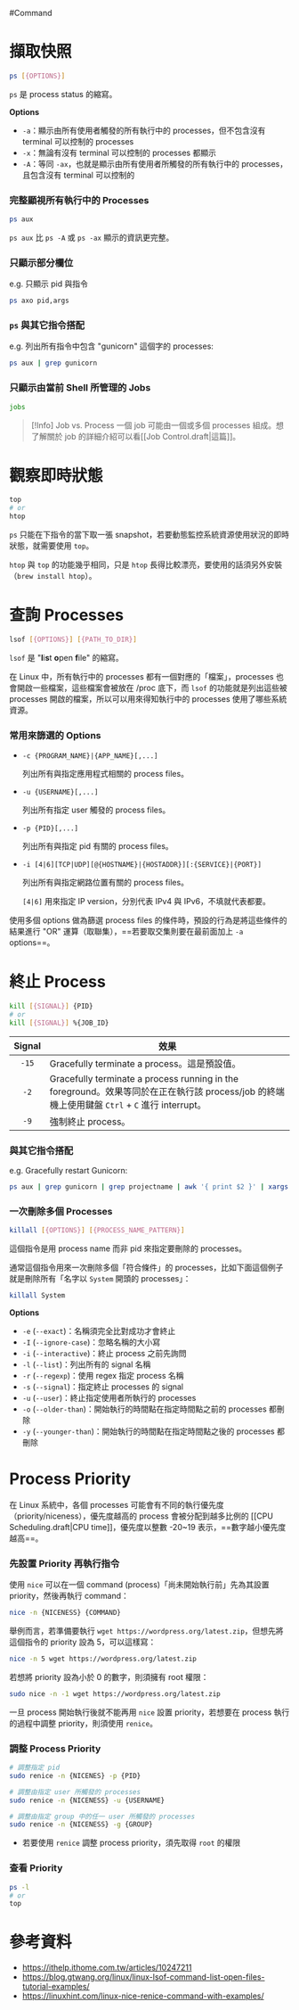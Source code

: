 #Command

# 擷取快照

```bash
ps [{OPTIONS}]
```

`ps` 是 process status 的縮寫。

**Options**

- `-a`：顯示由所有使用者觸發的所有執行中的 processes，但不包含沒有 terminal 可以控制的 processes
- `-x`：無論有沒有 terminal 可以控制的 processes 都顯示
- `-A`：等同 `-ax`，也就是顯示由所有使用者所觸發的所有執行中的 processes，且包含沒有 terminal 可以控制的

### 完整顯視所有執行中的 Processes

```bash
ps aux
```

`ps aux` 比 `ps -A` 或 `ps -ax` 顯示的資訊更完整。

### 只顯示部分欄位

e.g. 只顯示 pid 與指令

```bash
ps axo pid,args
```

### `ps` 與其它指令搭配

e.g. 列出所有指令中包含 "gunicorn" 這個字的 processes:

```bash
ps aux | grep gunicorn
```

### 只顯示由當前 Shell 所管理的 Jobs

```bash
jobs
```

>[!Info] Job vs. Process
>一個 job 可能由一個或多個 processes 組成。想了解關於 job 的詳細介紹可以看[[Job Control.draft|這篇]]。

# 觀察即時狀態

```bash
top
# or
htop
```

`ps` 只能在下指令的當下取一張 snapshot，若要動態監控系統資源使用狀況的即時狀態，就需要使用 `top`。

`htop` 與 `top` 的功能幾乎相同，只是 `htop` 長得比較漂亮，要使用的話須另外安裝（`brew install htop`）。

# 查詢 Processes

```bash
lsof [{OPTIONS}] [{PATH_TO_DIR}]
```

`lsof` 是 "**l**i**s**t **o**pen **f**ile" 的縮寫。

在 Linux 中，所有執行中的 processes 都有一個對應的「檔案」，processes 也會開啟一些檔案，這些檔案會被放在 /proc 底下，而 `lsof` 的功能就是列出這些被 processes 開啟的檔案，所以可以用來得知執行中的 processes 使用了哪些系統資源。

### 常用來篩選的 Options

- `-c {PROGRAM_NAME}|{APP_NAME}[,...]`

    列出所有與指定應用程式相關的 process files。

- `-u {USERNAME}[,...]`

    列出所有指定 user 觸發的 process files。

- `-p {PID}[,...]`

    列出所有與指定 pid 有關的 process files。

- `-i [4|6][TCP|UDP][@{HOSTNAME}|{HOSTADDR}][:{SERVICE}|{PORT}]`

    列出所有與指定網路位置有關的 process files。

    `[4|6]` 用來指定 IP version，分別代表 IPv4 與 IPv6，不填就代表都要。

使用多個 options 做為篩選 process files 的條件時，預設的行為是將這些條件的結果進行 "OR" 運算（取聯集），==若要取交集則要在最前面加上 `-a` options==。

# 終止 Process

```bash
kill [{SIGNAL}] {PID}
# or
kill [{SIGNAL}] %{JOB_ID}
```

|Signal|效果|
|:-:|---|
|`-15`|Gracefully terminate a process。這是預設值。|
|`-2`|Gracefully terminate a process running in the foreground。效果等同於在正在執行該 process/job 的終端機上使用鍵盤 `Ctrl` + `C` 進行 interrupt。|
|`-9`|強制終止 process。|

### 與其它指令搭配

e.g. Gracefully restart Gunicorn:

```bash
ps aux | grep gunicorn | grep projectname | awk '{ print $2 }' | xargs kill -HUP
```

### 一次刪除多個 Processes

```bash
killall [{OPTIONS}] [{PROCESS_NAME_PATTERN}]
```

這個指令是用 process name 而非 pid 來指定要刪除的 processes。

通常這個指令用來一次刪除多個「符合條件」的 processes，比如下面這個例子就是刪除所有「名字以 `System` 開頭的 processes」：

```bash
killall System
```

**Options**

- `-e` (`--exact`)：名稱須完全比對成功才會終止
- `-I` (`--ignore-case`)：忽略名稱的大小寫
- `-i` (`--interactive`)：終止 process 之前先詢問
- `-l` (`--list`)：列出所有的 signal 名稱
- `-r` (`--regexp`)：使用 regex 指定 process 名稱
- `-s` (`--signal`)：指定終止 processes 的 signal
- `-u` (`--user`)：終止指定使用者所執行的 processes
- `-o` (`--older-than`)：開始執行的時間點在指定時間點之前的 processes 都刪除
- `-y` (`--younger-than`)：開始執行的時間點在指定時間點之後的 processes 都刪除

# Process Priority

在 Linux 系統中，各個 processes 可能會有不同的執行優先度（priority/niceness），優先度越高的 process 會被分配到越多比例的 [[CPU Scheduling.draft|CPU time]]，優先度以整數 -20~19 表示，==數字越小優先度越高==。

### 先設置 Priority 再執行指令

使用 `nice` 可以在一個 command (process)「尚未開始執行前」先為其設置 priority，然後再執行 command：

```bash
nice -n {NICENESS} {COMMAND}
```

舉例而言，若準備要執行 `wget https://wordpress.org/latest.zip`，但想先將這個指令的 priority 設為 5，可以這樣寫：

```bash
nice -n 5 wget https://wordpress.org/latest.zip
```

若想將 priority 設為小於 0 的數字，則須擁有 root 權限：

```bash
sudo nice -n -1 wget https://wordpress.org/latest.zip
```

一旦 process 開始執行後就不能再用 `nice` 設置 priority，若想要在 process 執行的過程中調整 priority，則須使用 `renice`。

### 調整 Process Priority

```bash
# 調整指定 pid
sudo renice -n {NICENES} -p {PID}

# 調整由指定 user 所觸發的 processes
sudo renice -n {NICENESS} -u {USERNAME}

# 調整由指定 group 中的任一 user 所觸發的 processes
sudo renice -n {NICENESS} -g {GROUP}
```

- 若要使用 `renice` 調整 process priority，須先取得 `root` 的權限

### 查看 Priority

```bash
ps -l
# or
top
```

# 參考資料

- <https://ithelp.ithome.com.tw/articles/10247211>
- <https://blog.gtwang.org/linux/linux-lsof-command-list-open-files-tutorial-examples/>
- <https://linuxhint.com/linux-nice-renice-command-with-examples/>
